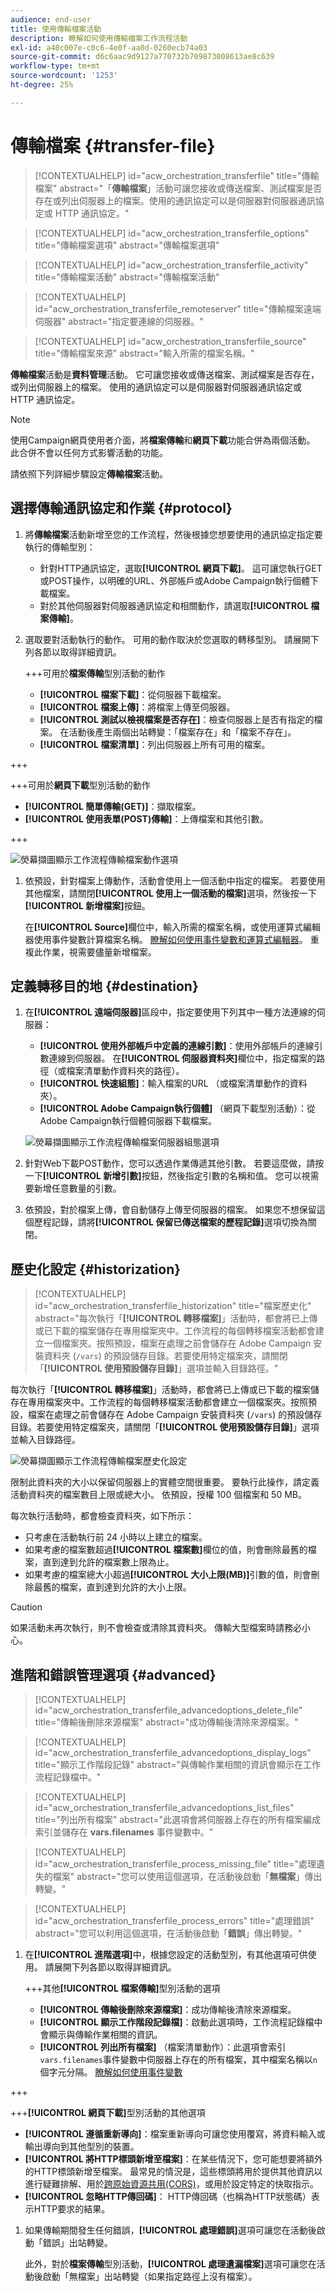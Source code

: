 ```yaml
---
audience: end-user
title: 使用傳輸檔案活動
description: 瞭解如何使用傳輸檔案工作流程活動
exl-id: a40c007e-c0c6-4e0f-aa0d-0260ecb74a03
source-git-commit: d6c6aac9d9127a770732b709873008613ae8c639
workflow-type: tm+mt
source-wordcount: '1253'
ht-degree: 25%

---
```


# 傳輸檔案 {#transfer-file}

>[!CONTEXTUALHELP]
>id="acw_orchestration_transferfile"
>title="傳輸檔案"
>abstract="「**傳輸檔案**」活動可讓您接收或傳送檔案、測試檔案是否存在或列出伺服器上的檔案。使用的通訊協定可以是伺服器對伺服器通訊協定或 HTTP 通訊協定。"

>[!CONTEXTUALHELP]
>id="acw_orchestration_transferfile_options"
>title="傳輸檔案選項"
>abstract="傳輸檔案選項"

>[!CONTEXTUALHELP]
>id="acw_orchestration_transferfile_activity"
>title="傳輸檔案活動"
>abstract="傳輸檔案活動"

>[!CONTEXTUALHELP]
>id="acw_orchestration_transferfile_remoteserver"
>title="傳輸檔案遠端伺服器"
>abstract="指定要連線的伺服器。"

>[!CONTEXTUALHELP]
>id="acw_orchestration_transferfile_source"
>title="傳輸檔案來源"
>abstract="輸入所需的檔案名稱。"

**傳輸檔案**&#x200B;活動是&#x200B;**資料管理**&#x200B;活動。 它可讓您接收或傳送檔案、測試檔案是否存在，或列出伺服器上的檔案。 使用的通訊協定可以是伺服器對伺服器通訊協定或 HTTP 通訊協定。

>[!NOTE]
>
>使用Campaign網頁使用者介面，將&#x200B;**檔案傳輸**&#x200B;和&#x200B;**網頁下載**&#x200B;功能合併為兩個活動。 此合併不會以任何方式影響活動的功能。

請依照下列詳細步驟設定&#x200B;**傳輸檔案**&#x200B;活動。

## 選擇傳輸通訊協定和作業 {#protocol}

1. 將&#x200B;**傳輸檔案**&#x200B;活動新增至您的工作流程，然後根據您想要使用的通訊協定指定要執行的傳輸型別：

   * 針對HTTP通訊協定，選取&#x200B;**[!UICONTROL 網頁下載]**。 這可讓您執行GET或POST操作，以明確的URL、外部帳戶或Adobe Campaign執行個體下載檔案。
   * 對於其他伺服器對伺服器通訊協定和相關動作，請選取&#x200B;**[!UICONTROL 檔案傳輸]**。

1. 選取要對活動執行的動作。 可用的動作取決於您選取的轉移型別。 請展開下列各節以取得詳細資訊。

   +++可用於&#x200B;**檔案傳輸**&#x200B;型別活動的動作

   * **[!UICONTROL 檔案下載]**：從伺服器下載檔案。
   * **[!UICONTROL 檔案上傳]**：將檔案上傳至伺服器。
   * **[!UICONTROL 測試以檢視檔案是否存在]**：檢查伺服器上是否有指定的檔案。 在活動後產生兩個出站轉變：「檔案存在」和「檔案不存在」。
   * **[!UICONTROL 檔案清單]**：列出伺服器上所有可用的檔案。

+++

   +++可用於&#x200B;**網頁下載**&#x200B;型別活動的動作

   * **[!UICONTROL 簡單傳輸(GET)]**：擷取檔案。
   * **[!UICONTROL 使用表單(POST)傳輸]**：上傳檔案和其他引數。

+++

   ![熒幕擷圖顯示工作流程傳輸檔案動作選項](../assets/workflow-transfer-file-action.png)

1. 依預設，針對檔案上傳動作，活動會使用上一個活動中指定的檔案。 若要使用其他檔案，請關閉&#x200B;**[!UICONTROL 使用上一個活動的檔案]**&#x200B;選項，然後按一下&#x200B;**[!UICONTROL 新增檔案]**&#x200B;按鈕。

   在&#x200B;**[!UICONTROL Source]**&#x200B;欄位中，輸入所需的檔案名稱，或使用運算式編輯器使用事件變數計算檔案名稱。 [瞭解如何使用事件變數和運算式編輯器](../event-variables.md)。 重複此作業，視需要儘量新增檔案。

## 定義轉移目的地 {#destination}

1. 在&#x200B;**[!UICONTROL 遠端伺服器]**&#x200B;區段中，指定要使用下列其中一種方法連線的伺服器：

   * **[!UICONTROL 使用外部帳戶中定義的連線引數]**：使用外部帳戶的連線引數連線到伺服器。 在&#x200B;**[!UICONTROL 伺服器資料夾]**&#x200B;欄位中，指定檔案的路徑（或檔案清單動作資料夾的路徑）。
   * **[!UICONTROL 快速組態]**：輸入檔案的URL （或檔案清單動作的資料夾）。
   * **[!UICONTROL Adobe Campaign執行個體]** （網頁下載型別活動）：從Adobe Campaign執行個體伺服器下載檔案。

   ![熒幕擷圖顯示工作流程傳輸檔案伺服器組態選項](../assets/workflow-transfer-file-server.png)

1. 針對Web下載POST動作，您可以透過作業傳遞其他引數。 若要這麼做，請按一下&#x200B;**[!UICONTROL 新增引數]**&#x200B;按鈕，然後指定引數的名稱和值。 您可以視需要新增任意數量的引數。

1. 依預設，對於檔案上傳，會自動儲存上傳至伺服器的檔案。 如果您不想保留這個歷程記錄，請將&#x200B;**[!UICONTROL 保留已傳送檔案的歷程記錄]**&#x200B;選項切換為關閉。

## 歷史化設定 {#historization}

>[!CONTEXTUALHELP]
>id="acw_orchestration_transferfile_historization"
>title="檔案歷史化"
>abstract="每次執行「**[!UICONTROL 轉移檔案]**」活動時，都會將已上傳或已下載的檔案儲存在專用檔案夾中。工作流程的每個轉移檔案活動都會建立一個檔案夾。按照預設，檔案在處理之前會儲存在 Adobe Campaign 安裝資料夾 (`/vars`) 的預設儲存目錄。若要使用特定檔案夾，請關閉「**[!UICONTROL 使用預設儲存目錄]**」選項並輸入目錄路徑。"

每次執行「**[!UICONTROL 轉移檔案]**」活動時，都會將已上傳或已下載的檔案儲存在專用檔案夾中。工作流程的每個轉移檔案活動都會建立一個檔案夾。按照預設，檔案在處理之前會儲存在 Adobe Campaign 安裝資料夾 (`/vars`) 的預設儲存目錄。若要使用特定檔案夾，請關閉「**[!UICONTROL 使用預設儲存目錄]**」選項並輸入目錄路徑。

![熒幕擷圖顯示工作流程傳輸檔案歷史化設定](../assets/workflow-transfer-file-historization.png)

限制此資料夾的大小以保留伺服器上的實體空間很重要。 要執行此操作，請定義活動資料夾的檔案數目上限或總大小。 依預設，授權 100 個檔案和 50 MB。

每次執行活動時，都會檢查資料夾，如下所示：

* 只考慮在活動執行前 24 小時以上建立的檔案。
* 如果考慮的檔案數超過&#x200B;**[!UICONTROL 檔案數]**&#x200B;欄位的值，則會刪除最舊的檔案，直到達到允許的檔案數上限為止。
* 如果考慮的檔案總大小超過&#x200B;**[!UICONTROL 大小上限(MB)]**&#x200B;引數的值，則會刪除最舊的檔案，直到達到允許的大小上限。

>[!CAUTION]
>
>如果活動未再次執行，則不會檢查或清除其資料夾。 傳輸大型檔案時請務必小心。

## 進階和錯誤管理選項 {#advanced}

>[!CONTEXTUALHELP]
>id="acw_orchestration_transferfile_advancedoptions_delete_file"
>title="傳輸後刪除來源檔案"
>abstract="成功傳輸後清除來源檔案。"

>[!CONTEXTUALHELP]
>id="acw_orchestration_transferfile_advancedoptions_display_logs"
>title="顯示工作階段記錄"
>abstract="與傳輸作業相關的資訊會顯示在工作流程記錄檔中。"

>[!CONTEXTUALHELP]
>id="acw_orchestration_transferfile_advancedoptions_list_files"
>title="列出所有檔案"
>abstract="此選項會將伺服器上存在的所有檔案編成索引並儲存在 **vars.filenames** 事件變數中。"

>[!CONTEXTUALHELP]
>id="acw_orchestration_transferfile_process_missing_file"
>title="處理遺失的檔案"
>abstract="您可以使用這個選項，在活動後啟動「**無檔案**」傳出轉變。"

>[!CONTEXTUALHELP]
>id="acw_orchestration_transferfile_process_errors"
>title="處理錯誤"
>abstract="您可以利用這個選項，在活動後啟動「**錯誤**」傳出轉變。"

1. 在&#x200B;**[!UICONTROL 進階選項]**&#x200B;中，根據您設定的活動型別，有其他選項可供使用。 請展開下列各節以取得詳細資訊。

   +++其他&#x200B;**[!UICONTROL 檔案傳輸]**&#x200B;型別活動的選項

   * **[!UICONTROL 傳輸後刪除來源檔案]**：成功傳輸後清除來源檔案。
   * **[!UICONTROL 顯示工作階段記錄檔]**：啟動此選項時，工作流程記錄檔中會顯示與傳輸作業相關的資訊。
   * **[!UICONTROL 列出所有檔案]** （檔案清單動作）：此選項會索引`vars.filenames`事件變數中伺服器上存在的所有檔案，其中檔案名稱以`n`個字元分隔。 [瞭解如何使用事件變數](../event-variables.md)

+++

   +++**[!UICONTROL 網頁下載]**&#x200B;型別活動的其他選項

   * **[!UICONTROL 遵循重新導向]**：檔案重新導向可讓您使用覆寫，將資料輸入或輸出導向到其他型別的裝置。
   * **[!UICONTROL 將HTTP標頭新增至檔案]**：在某些情況下，您可能想要將額外的HTTP標頭新增至檔案。 最常見的情況是，這些標頭將用於提供其他資訊以進行疑難排解、用於[跨原始資源共用(CORS)](https://developer.mozilla.org/docs/Web/HTTP/CORS)，或用於設定特定的快取指示。
   * **[!UICONTROL 忽略HTTP傳回碼]**： HTTP傳回碼（也稱為HTTP狀態碼）表示HTTP要求的結果。

1. 如果傳輸期間發生任何錯誤，**[!UICONTROL 處理錯誤]**&#x200B;選項可讓您在活動後啟動「錯誤」出站轉變。

   此外，對於&#x200B;**檔案傳輸**&#x200B;型別活動，**[!UICONTROL 處理遺漏檔案]**&#x200B;選項可讓您在活動後啟動「無檔案」出站轉變（如果指定路徑上沒有檔案）。